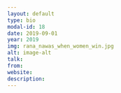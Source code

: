 ```yaml
---
layout: default
type: bio
modal-id: 18
date: 2019-09-01
year: 2019
img: rana_nawas_when_women_win.jpg
alt: image-alt
talk:
from:
website: 
description: 
---
```

